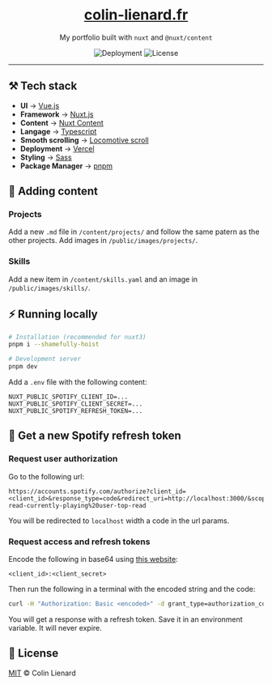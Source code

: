 <div align="center">

# [colin-lienard.fr](https://colin-lienard.fr/)

My portfolio built with `nuxt` and `@nuxt/content`

![Deployment](https://img.shields.io/website?up_color=blue&url=https%3A%2F%2Fcolin-lienard.fr%2F) ![License](https://img.shields.io/github/license/ColinLienard/outerlife)

</div>

---

## ⚒️ Tech stack

- **UI** → [Vue.js](https://vuejs.org/)
- **Framework** → [Nuxt.js](https://nuxtjs.org/)
- **Content** → [Nuxt Content](https://content.nuxtjs.org/)
- **Langage** → [Typescript](https://www.typescriptlang.org/)
- **Smooth scrolling** → [Locomotive scroll](https://github.com/locomotivemtl/locomotive-scroll)
- **Deployment** → [Vercel](https://vercel.com/)
- **Styling** → [Sass](https://sass-lang.com/)
- **Package Manager** → [pnpm](https://pnpm.io/)

## 🍱 Adding content

### Projects

Add a new `.md` file in `/content/projects/` and follow the same patern as the other projects. Add images in `/public/images/projects/`.

### Skills

Add a new item in `/content/skills.yaml` and an image in `/public/images/skills/`.

## ⚡ Running locally

```bash
# Installation (recommended for nuxt3)
pnpm i --shamefully-hoist

# Development server
pnpm dev
```

Add a `.env` file with the following content:

```env
NUXT_PUBLIC_SPOTIFY_CLIENT_ID=...
NUXT_PUBLIC_SPOTIFY_CLIENT_SECRET=...
NUXT_PUBLIC_SPOTIFY_REFRESH_TOKEN=...
```

## 🎸 Get a new Spotify refresh token

### Request user authorization

Go to the following url:

```
https://accounts.spotify.com/authorize?client_id=<client_id>&response_type=code&redirect_uri=http://localhost:3000/&scope=user-read-currently-playing%20user-top-read
```

You will be redirected to `localhost` width a code in the url params.

### Request access and refresh tokens

Encode the following in base64 using [this website](https://www.base64encode.org/):

```
<client_id>:<client_secret>
```

Then run the following in a terminal with the encoded string and the code:

```bash
curl -H "Authorization: Basic <encoded>" -d grant_type=authorization_code -d code=<code> -d redirect_uri=http://localhost:3000/ https://accounts.spotify.com/api/token
```

You will get a response with a refresh token. Save it in an environment variable. It will never expire.

## 📄 License

[MIT](./LICENSE) © Colin Lienard
